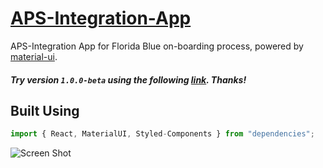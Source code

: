 # [APS-Integration-App](https://lit-ravine-74740.herokuapp.com/)

APS-Integration App for Florida Blue on-boarding process, powered by [material-ui](https://material-ui.com/).

##### Try version `1.0.0-beta` using the following [link](https://lit-ravine-74740.herokuapp.com/). Thanks!

## Built Using

```javascript
import { React, MaterialUI, Styled-Components } from "dependencies";
```

<img alt='Screen Shot' src="https://farm2.staticflickr.com/1865/29325577247_993eb0f90b_o.jpg" max-width="890">
